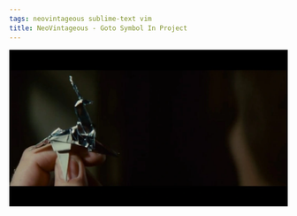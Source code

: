 ```yaml
---
tags: neovintageous sublime-text vim
title: NeoVintageous - Goto Symbol In Project
---
```


![Blade Runner (1982)](/assets/blade-runner.webp)
